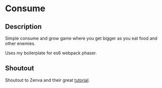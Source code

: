 # Consume

## Description

Simple consume and grow game where you get bigger as you eat food and other
enemies.

Uses my boilerplate for es6 webpack phaser.

## Shoutout
Shoutout to Zenva and their great [tutorial](https://gamedevacademy.org/html5-phaser-tutorial-spacehipster-a-space-exploration-game).
